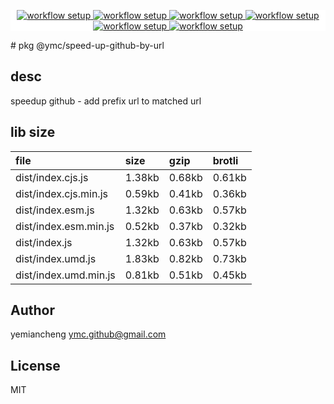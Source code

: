 <p align="center" style="background:white;">
<!-- github workflow stat:s -->
<!-- one line and center  -->
  <a href="https://github.com/YMC-GitHub">
    <img alt="workflow setup" src="https://img.shields.io/static/v1?label=pkg&message=done&color=ff69b4&style=flat-square" />
  </a>
  <a href="https://github.com/YMC-GitHub">
    <img alt="workflow setup" src="https://img.shields.io/static/v1?label=cod&message=done&color=ff69b4&style=flat-square" />
  </a>
    <a href="https://github.com/YMC-GitHub">
    <img alt="workflow setup" src="https://img.shields.io/static/v1?label=dep&message=done&color=ff69b4&style=flat-square" />
  </a>
  <a href="https://github.com/YMC-GitHub">
    <img alt="workflow setup" src="https://img.shields.io/static/v1?label=lin&message=done&color=ff69b4&style=flat-square" />
  </a>
    <a href="https://github.com/YMC-GitHub">
    <img alt="workflow setup" src="https://img.shields.io/static/v1?label=tes&message=fail&color=ff69b4&style=flat-square" />
  </a>
      <a href="https://github.com/YMC-GitHub">
    <img alt="workflow setup" src="https://img.shields.io/static/v1?label=pro&message=done&color=ff69b4&style=flat-square" />
  </a>


  <!-- https://img.shields.io/badge/<LABEL>-<MESSAGE>-<COLOR> -->
  <!-- https://img.shields.io/static/v1?label=<LABEL>&message=<MESSAGE>&color=<COLOR> -->
<!-- github workflow stat:e -->
</p>
# pkg @ymc/speed-up-github-by-url

## desc
speedup github - add prefix url to matched url

## lib size  
file | size | gzip | brotli
:---- | :---- | :---- | :----
dist/index.cjs.js | 1.38kb | 0.68kb | 0.61kb
dist/index.cjs.min.js | 0.59kb | 0.41kb | 0.36kb
dist/index.esm.js | 1.32kb | 0.63kb | 0.57kb
dist/index.esm.min.js | 0.52kb | 0.37kb | 0.32kb
dist/index.js | 1.32kb | 0.63kb | 0.57kb
dist/index.umd.js | 1.83kb | 0.82kb | 0.73kb
dist/index.umd.min.js | 0.81kb | 0.51kb | 0.45kb

## Author
yemiancheng <ymc.github@gmail.com>

## License
MIT